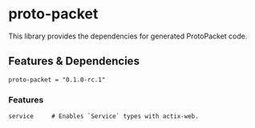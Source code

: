 # proto-packet

This library provides the dependencies for generated ProtoPacket code.

## Features & Dependencies

    proto-packet = "0.1.0-rc.1"

### Features

    service     # Enables `Service` types with actix-web.
